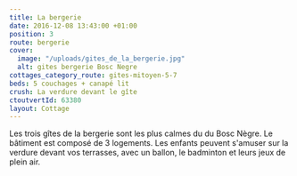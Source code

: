 ```yaml
---
title: La bergerie
date: 2016-12-08 13:43:00 +01:00
position: 3
route: bergerie
cover:
  image: "/uploads/gites_de_la_bergerie.jpg"
  alt: gites bergerie Bosc Negre
cottages_category_route: gites-mitoyen-5-7
beds: 5 couchages + canapé lit
crush: La verdure devant le gîte
ctoutvertId: 63380
layout: Cottage
---
```


Les trois gîtes de la bergerie sont les plus calmes du du Bosc Nègre. Le bâtiment est composé de 3 logements. Les enfants peuvent s'amuser sur la verdure devant vos terrasses, avec un ballon, le badminton et leurs jeux de plein air.